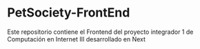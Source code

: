 # PetSociety-FrontEnd
Este repositorio contiene el Frontend del proyecto integrador 1 de Computación en Internet III desarrollado en Next
